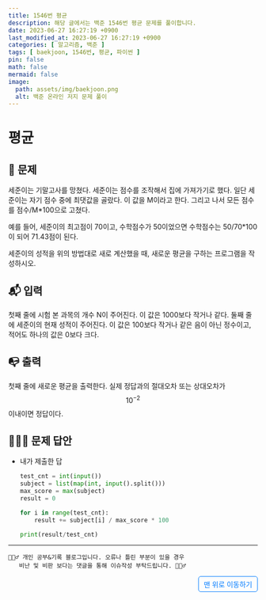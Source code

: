 ```yaml
---
title: 1546번 평균
description: 해당 글에서는 백준 1546번 평균 문제를 풀이합니다.
date: 2023-06-27 16:27:19 +0900
last_modified_at: 2023-06-27 16:27:19 +0900
categories: [ 알고리즘, 백준 ]
tags: [ baekjoon, 1546번, 평균, 파이썬 ]
pin: false
math: false
mermaid: false
image:
  path: assets/img/baekjoon.png
  alt: 백준 온라인 저지 문제 풀이
---
```

    
# 평균
## 📃 문제
세준이는 기말고사를 망쳤다. 세준이는 점수를 조작해서 집에 가져가기로 했다. 일단 세준이는 자기 점수 중에 최댓값을 골랐다. 이 값을 M이라고 한다. 그리고 나서 모든 점수를 점수/M*100으로 고쳤다.

예를 들어, 세준이의 최고점이 70이고, 수학점수가 50이었으면 수학점수는 50/70*100이 되어 71.43점이 된다.

세준이의 성적을 위의 방법대로 새로 계산했을 때, 새로운 평균을 구하는 프로그램을 작성하시오.

## 📬 입력
첫째 줄에 시험 본 과목의 개수 N이 주어진다. 이 값은 1000보다 작거나 같다. 둘째 줄에 세준이의 현재 성적이 주어진다. 이 값은 100보다 작거나 같은 음이 아닌 정수이고, 적어도 하나의 값은 0보다 크다.

## 📭 출력
첫째 줄에 새로운 평균을 출력한다. 실제 정답과의 절대오차 또는 상대오차가 $$10^{-2}$$ 이내이면 정답이다.

## 🙆🏻‍♂️ 문제 답안

- 내가 제출한 답
    ```python
    test_cnt = int(input())
    subject = list(map(int, input().split()))
    max_score = max(subject)
    result = 0

    for i in range(test_cnt):
        result += subject[i] / max_score * 100

    print(result/test_cnt)
    ```

***

    🙋🏻‍♂️ 개인 공부&기록 블로그입니다. 오류나 틀린 부분이 있을 경우 
       비난 및 비판 보다는 댓글을 통해 이슈작성 부탁드립니다. 🙋🏻‍♂️

<a href="#" style="display: inline-block; padding: 5px 10px; color: #007bff; text-decoration: none; border: 0.5px solid #007bff; border-radius: 5px; float: right;">맨 위로 이동하기</a>